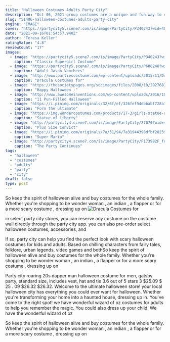 ```yaml
---
title: "Halloween Costumes Adults Party City"
description: "Oct 06, 2021 group costumes are a unique and fun way to celebrate halloween. Whether you're a trio or a group of five, you'll love our favorite group costume ideas to try this halloween,"
slug: "51406-halloween-costumes-adults-party-city"
engine: "IMAGE"
cover: "https://partycity5.scene7.com/is/image/PartyCity/P340243?wid=400"
date: "2021-09-16T01:54:57.940Z"
author: "Teresa Keller"
ratingValue: "4.8"
reviewCount: "17"
images:
  - image: "https://partycity5.scene7.com/is/image/PartyCity/P340243?wid=400"
    caption: "Classic Supergirl Costume"
  - image: "https://partycity5.scene7.com/is/image/PartyCity/P688248?wid=400"
    caption: "Adult Jason Voorhees"
  - image: "http://www.partiescostume.com/wp-content/uploads/2015/11/Dracula-Costumes-for-Kids.jpg"
    caption: "Dracula Costumes for"
  - image: "https://thesocietypages.org/socimages/files/2008/10/2927683003_1e71d39861.jpg"
    caption: "Happy Halloween -"
  - image: "http://www.awesomeinventions.com/wp-content/uploads/2016/10/halloween-puns-identity-theft.jpg"
    caption: "11 Pun-Filled Halloween"
  - image: "https://i.pinimg.com/originals/32/6f/ef/326fef94dbbabf728a1dd8fe8221bacc.jpg"
    caption: "Form the ultimate"
  - image: "https://img.wondercostumes.com/products/17-3/girls-statue-of-liberty-costume.jpg"
    caption: "Statue of Liberty"
  - image: "http://partycity4.scene7.com/is/image/PartyCity/27070?wid=400"
    caption: "Plus Size Convict"
  - image: "https://i.pinimg.com/originals/7a/31/94/7a31944398dfbf2823982a36e9bc48d8.jpg"
    caption: "Super Mario"
  - image: "http://partycity4.scene7.com/is/image/PartyCity/F173982F_full?$_ml_p2p_pc_family$"
    caption: "The Party Continues"
tags:
  - "halloween"
  - "costumes"
  - "adults"
  - "party"
  - "city"
draft: false
type: post
---
```


So keep the spirit of halloween alive and buy costumes for the whole family. Whether you're shopping to be wonder woman , an indian , a flapper or for a more scary costume , dressing up on
![Dracula Costumes for](http://www.partiescostume.com/wp-content/uploads/2015/11/Dracula-Costumes-for-Kids.jpg "Dracula Costumes for")

in select party city stores, you can reserve any costume on the costume wall directly through the party city app.  you can also pre-order select halloween costumes, accessories, and
<!--inArticleAds-->

<!--galleryOne-->

If so, party city can help you find the perfect look with scary halloween costumes for kids and adults. Based on chilling characters from fairy tales, folklore, urban legends, video games and bothSo keep the spirit of halloween alive and buy costumes for the whole family. Whether you're shopping to be wonder woman , an indian , a flapper or for a more scary costume , dressing up on
<!--inArticleAds-->

<!--galleryTwo-->

Party city roaring 20s dapper man halloween costume for men, gatsby party, standard size, includes vest, hat and tie 3.6 out of 5 stars 3 $25.09 $ 25 . 09 $26.32 $26.32. Welcome to the ultimate halloween store! your local halloween city has everything you could ever want for halloween. Whether you're transforming your home into a haunted house, dressing up in. You've come to the right spot! we have wonderful wizard of oz costumes for adults to help you remember the magic. You could also dress up your child. We have the wonderful wizard of oz
<!--galleryThree-->

So keep the spirit of halloween alive and buy costumes for the whole family. Whether you're shopping to be wonder woman , an indian , a flapper or for a more scary costume , dressing up on